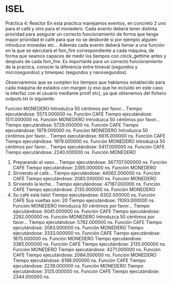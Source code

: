 # ISEL
Práctica 4: Reactor
En esta práctica manejamos eventos, en concreto 2 uno para el café y otro para el monedero. Cada evento deberá tener distinta prioridad para asegurar un correcto funcionamiento de forma que tenga mayor prioridad el café para que no se desborde si por ejemplo alguien introduce monedas etc… Además cada evento deberá llamar a una función en la que se ejecutará el fsm_fire correspondiente a cada máquina,  de forma que seamos capaces de medir los tiempos con clock_gettime antes y después de cada fsm_fire. Es importante para un correcto funcionamiento de la práctica, conocer la diferencia entre timeval (segundos y microsegundos) y timespec (segundos y nanosegundos).

Observaremos que se cumplen los tiempos que habíamos establecido para cada máquina de estados con margen (y eso que he incluido en este caso la interfaz con el usuario mediante printf etc), ya que obtenemos del fichero outputs.txt lo siguiente:

Función MONEDERO
Introduzca 50 céntimos por favor...
Tiempo ejecutándose: 5573.000000 ns.
Función CAFE
Tiempo ejecutándose: 1511.000000 ns.
Función MONEDERO
Introduzca 50 céntimos por favor...
Tiempo ejecutándose: 5729.000000 ns.
Función CAFE
Tiempo ejecutándose: 1979.000000 ns.
Función MONEDERO
Introduzca 50 céntimos por favor...
Tiempo ejecutándose: 6615.000000 ns.
Función CAFE
Tiempo ejecutándose: 1979.000000 ns.
Función MONEDERO
Introduzca 50 céntimos por favor...
Tiempo ejecutándose: 5417.000000 ns.
Función CAFE
Tiempo ejecutándose: 2240.000000 ns.
Función MONEDERO
1. Preparando el vaso... 
Tiempo ejecutándose: 367707.000000 ns.
Función CAFE
Tiempo ejecutándose: 2395.000000 ns.
Función MONEDERO
2. Sirviendo el café... 
Tiempo ejecutándose: 44062.000000 ns.
Función CAFE
Tiempo ejecutándose: 2083.000000 ns.
Función MONEDERO
3. Sirviendo la leche... 
Tiempo ejecutándose: 47187.000000 ns.
Función CAFE
Tiempo ejecutándose: 2135.000000 ns.
Función MONEDERO
4. Su café está listo! 
Tiempo ejecutándose: 6302.000000 ns.
Función CAFE
Sus vueltas son: 20 
Tiempo ejecutándose: 11093.000000 ns.
Función MONEDERO
Introduzca 50 céntimos por favor...
Tiempo ejecutándose: 6041.000000 ns.
Función CAFE
Tiempo ejecutándose: 2292.000000 ns.
Función MONEDERO
Introduzca 50 céntimos por favor...
Tiempo ejecutándose: 5782.000000 ns.
Función CAFE
Tiempo ejecutándose: 2083.000000 ns.
Función MONEDERO
Tiempo ejecutándose: 3333.000000 ns.
Función CAFE
Tiempo ejecutándose: 1875.000000 ns.
Función MONEDERO
Tiempo ejecutándose: 3385.000000 ns.
Función CAFE
Tiempo ejecutándose: 2135.000000 ns.
Función MONEDERO
Tiempo ejecutándose: 4271.000000 ns.
Función CAFE
Tiempo ejecutándose: 2084.000000 ns.
Función MONEDERO
Tiempo ejecutándose: 6198.000000 ns.
Función CAFE
Tiempo ejecutándose: 2239.000000 ns.
Función MONEDERO
Tiempo ejecutándose: 3125.000000 ns.
Función CAFE
Tiempo ejecutándose: 2344.000000 ns.








